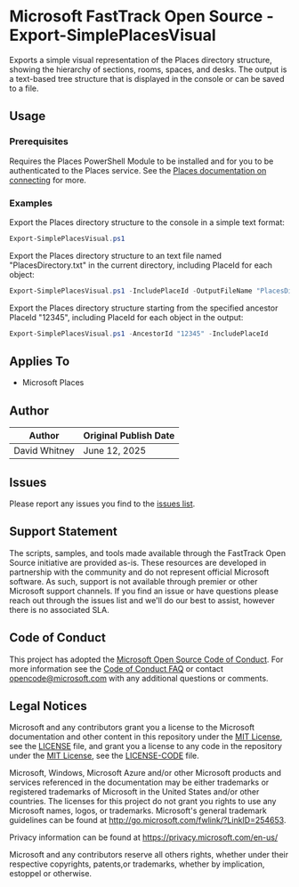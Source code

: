 # Microsoft FastTrack Open Source - Export-SimplePlacesVisual

Exports a simple visual representation of the Places directory structure, showing the hierarchy of sections, rooms, spaces, and desks. The output is a text-based tree structure that is displayed in the console or can be saved to a file.

## Usage

### Prerequisites

Requires the Places PowerShell Module to be installed and for you to be authenticated to the Places service. See the [Places documentation on connecting](https://learn.microsoft.com/en-us/microsoft-365/places/powershell/connect-microsoftplaces) for more.

### Examples

Export the Places directory structure to the console in a simple text format:

```PowerShell
Export-SimplePlacesVisual.ps1
```

Export the Places directory structure to an text file named "PlacesDirectory.txt" in the current directory, including PlaceId for each object:

```PowerShell
Export-SimplePlacesVisual.ps1 -IncludePlaceId -OutputFileName "PlacesDirectory.txt"
```

Export the Places directory structure starting from the specified ancestor PlaceId "12345", including PlaceId for each object in the output:

```PowerShell
Export-SimplePlacesVisual.ps1 -AncestorId "12345" -IncludePlaceId
```

## Applies To

- Microsoft Places

## Author

|Author|Original Publish Date
|----|--------------------------
|David Whitney|June 12, 2025|

## Issues

Please report any issues you find to the [issues list](../../issues).

## Support Statement

The scripts, samples, and tools made available through the FastTrack Open Source initiative are provided as-is. These resources are developed in partnership with the community and do not represent official Microsoft software. As such, support is not available through premier or other Microsoft support channels. If you find an issue or have questions please reach out through the issues list and we'll do our best to assist, however there is no associated SLA.

## Code of Conduct

This project has adopted the [Microsoft Open Source Code of Conduct](https://opensource.microsoft.com/codeofconduct/).
For more information see the [Code of Conduct FAQ](https://opensource.microsoft.com/codeofconduct/faq/) or
contact [opencode@microsoft.com](mailto:opencode@microsoft.com) with any additional questions or comments.

## Legal Notices

Microsoft and any contributors grant you a license to the Microsoft documentation and other content in this repository under the [MIT License](https://opensource.org/licenses/MIT), see the [LICENSE](LICENSE) file, and grant you a license to any code in the repository under the [MIT License](https://opensource.org/licenses/MIT), see the [LICENSE-CODE](LICENSE-CODE) file.

Microsoft, Windows, Microsoft Azure and/or other Microsoft products and services referenced in the documentation may be either trademarks or registered trademarks of Microsoft in the United States and/or other countries. The licenses for this project do not grant you rights to use any Microsoft names, logos, or trademarks. Microsoft's general trademark guidelines can be found at http://go.microsoft.com/fwlink/?LinkID=254653.

Privacy information can be found at https://privacy.microsoft.com/en-us/

Microsoft and any contributors reserve all others rights, whether under their respective copyrights, patents,or trademarks, whether by implication, estoppel or otherwise.
